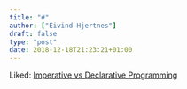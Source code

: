 ```yaml
---
title: "#"
author: ["Eivind Hjertnes"]
draft: false
type: "post"
date: 2018-12-18T21:23:21+01:00
---
```


Liked:
[Imperative
vs Declarative Programming](https://tylermcginnis.com/imperative-vs-declarative-programming/)

